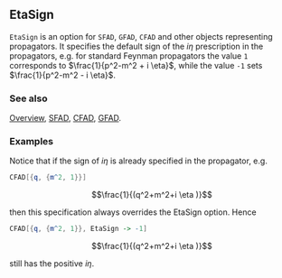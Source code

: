## EtaSign

`EtaSign` is an option for `SFAD`, `GFAD`, `CFAD` and other objects representing propagators. It specifies the default sign of the $i \eta$ prescription  in the propagators, e.g. for standard Feynman propagators the value `1` corresponds to $\frac{1}{p^2-m^2 + i \eta}$, while the value `-1` sets $\frac{1}{p^2-m^2 - i \eta}$.

### See also

[Overview](Extra/FeynCalc.md), [SFAD](SFAD.md), [CFAD](CFAD.md), [GFAD](GFAD.md).

### Examples

Notice that if the sign of $i \eta$ is already specified in the propagator, e.g.

```mathematica
CFAD[{q, {m^2, 1}}]
```

$$\frac{1}{(q^2+m^2+i \eta )}$$

then this specification always overrides the EtaSign option. Hence

```mathematica
CFAD[{q, {m^2, 1}}, EtaSign -> -1]
```

$$\frac{1}{(q^2+m^2+i \eta )}$$

still has the positive $i \eta$.